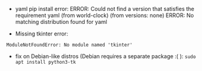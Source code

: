 - yaml pip install error:
ERROR: Could not find a version that satisfies the requirement yaml (from world-clock) (from versions: none)
ERROR: No matching distribution found for yaml

- Missing tkinter error:
```
ModuleNotFoundError: No module named 'tkinter'
```
  - fix on Debian-like distros (Debian requires a separate package :( ):
    `sudo apt install python3-tk`
